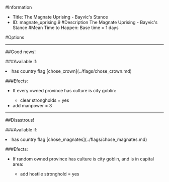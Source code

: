 #Information
 - Title: The Magnate Uprising - Bayvic's Stance
 - ID: magnate_uprising.9
#Description
The Magnate Uprising - Bayvic's Stance
#Mean Time to Happen:
Base time = 1 days

#Options

___
##Good news!

###Available if:
<li>has country flag [chose_crown](../flags/chose_crown.md)</li>

###Efects:<ul><li>If every owned province has culture is city goblin:</li><ul><li>clear strongholds = yes</li></ul><li>add manpower = 3</li></ul>

___
##Disastrous!

###Available if:
<li>has country flag [chose_magnates](../flags/chose_magnates.md)</li>

###Efects:<ul><li>If random owned province has culture is city goblin, and  is in capital area:</li><ul><li>add hostile stronghold = yes</li></ul></ul>
